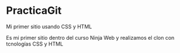 # PracticaGit
Mi primer sitio usando CSS y HTML

Es mi primer sitio dentro del curso Ninja Web y realizamos el clon con tcnologías CSS y HTML
